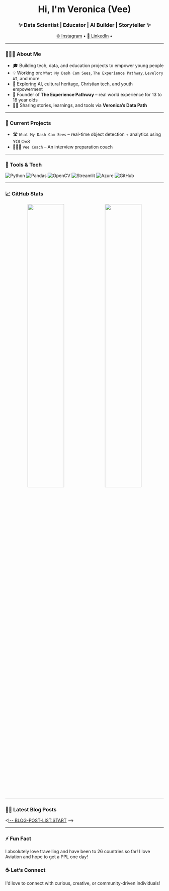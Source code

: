 <h1 align="center">Hi, I'm Veronica (Vee)</h1>
<h3 align="center">✨ Data Scientist | Educator | AI Builder | Storyteller ✨</h3>

<p align="center">
  <a href="https://www.instagram.com/veronicasdatapath/?hl=en">🌐 Instagram</a> •
  <a href="https://www.linkedin.com/in/veronica-a-7a905810b/">🔗 LinkedIn</a> •
</p>

---

### 👩🏾‍💻 About Me

- 🎓 Building tech, data, and education projects to empower young people  
- 💡 Working on: `What My Dash Cam Sees`, `The Experience Pathway`, `Levelory AI`, and more  
- 🧠 Exploring AI, cultural heritage, Christian tech, and youth empowerment  
- 📸 Founder of **The Experience Pathway** – real world experience for 13 to 18 year olds
- ✍🏾 Sharing stories, learnings, and tools via **Veronica’s Data Path**

---

### 🚀 Current Projects

- 🛣️ `What My Dash Cam Sees` – real-time object detection + analytics using YOLOv8
- 🧑🏾‍🏫 `Vee Coach` – An interview preparation coach

---

### 🔧 Tools & Tech

![Python](https://img.shields.io/badge/-Python-333333?style=flat&logo=python)
![Pandas](https://img.shields.io/badge/-Pandas-150458?style=flat&logo=pandas)
![OpenCV](https://img.shields.io/badge/-OpenCV-5C3EE8?style=flat&logo=opencv)
![Streamlit](https://img.shields.io/badge/-Streamlit-FF4B4B?style=flat&logo=streamlit)
![Azure](https://img.shields.io/badge/-Azure-0078D4?style=flat&logo=microsoft-azure)
![GitHub](https://img.shields.io/badge/-GitHub-181717?style=flat&logo=github)

---

### 📈 GitHub Stats

<p align="center">
  <img src="https://github-readme-stats.vercel.app/api?username=yourusername&show_icons=true&theme=radical" width="48%" />
  <img src="https://github-readme-streak-stats.herokuapp.com/?user=yourusername&theme=radical" width="48%" />
</p>

---

### ✍🏾 Latest Blog Posts

<[!-- BLOG-POST-LIST:START](https://medium.com/@veronica.annor/faith-culture-and-code-why-im-building-tools-for-young-people-and-the-black-community-12972c5a3d33) -->
<!-- BLOG-POST-LIST:END -->

---

### ⚡ Fun Fact
I absolutely love travelling and have been to 26 countries so far!
I love Aviation and hope to get a PPL one day!

### ☕ Let’s Connect

I'd love to connect with curious, creative, or community-driven individuals!
